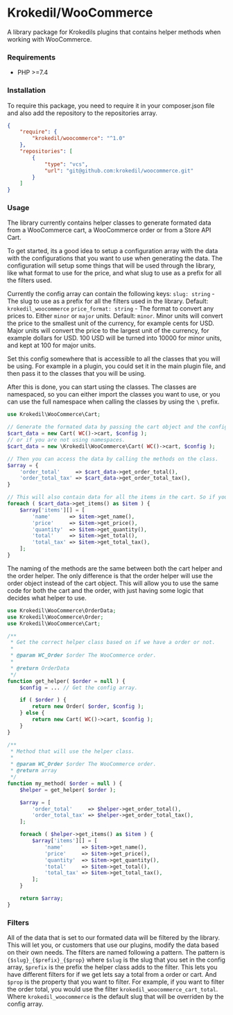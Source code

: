 # Krokedil/WooCommerce
A library package for Krokedils plugins that contains helper methods when working with WooCommerce.

### Requirements

- PHP >=7.4

### Installation

To require this package, you need to require it in your composer.json file and also add the repository to the repositories array.

```json
{
    "require": {
        "krokedil/woocommerce": "^1.0"
    },
    "repositories": [
        {
            "type": "vcs",
            "url": "git@github.com:krokedil/woocommerce.git"
        }
    ]
}
```

### Usage

The library currently contains helper classes to generate formated data from a WooCommerce cart, a WooCommerce order or from a Store API Cart.

To get started, its a good idea to setup a configuration array with the data with the configurations that you want to use when generating the data. The configuration will setup some things that will be used through the library, like what format to use for the price, and what slug to use as a prefix for all the filters used.

Currently the config array can contain the following keys:
`slug: string` - The slug to use as a prefix for all the filters used in the library. Default: `krokedil_woocommerce`
`price_format: string` - The format to convert any prices to. Either `minor` or `major` units. Default: `minor`. Minor units will convert the price to the smallest unit of the currency, for example cents for USD. Major units will convert the price to the largest unit of the currency, for example dollars for USD. 100 USD will be turned into 10000 for minor units, and kept at 100 for major units.

Set this config somewhere that is accessible to all the classes that you will be using. For example in a plugin, you could set it in the main plugin file, and then pass it to the classes that you will be using.

After this is done, you can start using the classes. The classes are namespaced, so you can either import the classes you want to use, or you can use the full namespace when calling the classes by using the `\` prefix.

```php
use Krokedil\WooCommerce\Cart;

// Generate the formated data by passing the cart object and the config array to the Cart class.
$cart_data = new Cart( WC()->cart, $config );
// or if you are not using namespaces.
$cart_data = new \Krokedil\WooCommerce\Cart( WC()->cart, $config );

// Then you can access the data by calling the methods on the class.
$array = {
    'order_total'     => $cart_data->get_order_total(),
    'order_total_tax' => $cart_data->get_order_total_tax(),
}

// This will also contain data for all the items in the cart. So if you need to pass data for each cart item, you can do so by looping through the items.
foreach ( $cart_data->get_items() as $item ) {
    $array['items'][] = [
        'name'      => $item->get_name(),
        'price'     => $item->get_price(),
        'quantity'  => $item->get_quantity(),
        'total'     => $item->get_total(),
        'total_tax' => $item->get_total_tax(),
    ];
}
```

The naming of the methods are the same between both the cart helper and the order helper. The only difference is that the order helper will use the order object instead of the cart object. This will allow you to use the same code for both the cart and the order, with just having some logic that decides what helper to use.

```php
use Krokedil\WooCommerce\OrderData;
use Krokedil\WooCommerce\Order;
use Krokedil\WooCommerce\Cart;

/**
 * Get the correct helper class based on if we have a order or not.
 *
 * @param WC_Order $order The WooCommerce order.
 *
 * @return OrderData
 */
function get_helper( $order = null ) {
    $config = ... // Get the config array.

    if ( $order ) {
        return new Order( $order, $config );
    } else {
        return new Cart( WC()->cart, $config );
    }
}

/**
 * Method that will use the helper class.
 *
 * @param WC_Order $order The WooCommerce order.
 * @return array
 */
function my_method( $order = null ) {
    $helper = get_helper( $order );

    $array = [
        'order_total'     => $helper->get_order_total(),
        'order_total_tax' => $helper->get_order_total_tax(),
    ];

    foreach ( $helper->get_items() as $item ) {
        $array['items'][] = [
            'name'      => $item->get_name(),
            'price'     => $item->get_price(),
            'quantity'  => $item->get_quantity(),
            'total'     => $item->get_total(),
            'total_tax' => $item->get_total_tax(),
        ];
    }

    return $array;
}
```

### Filters

All of the data that is set to our formated data will be filtered by the library. This will let you, or customers that use our plugins, modify the data based on their own needs.
The filters are named following a pattern. The pattern is `{$slug}_{$prefix}_{$prop}` where `$slug` is the slug that you set in the config array, `$prefix` is the prefix the helper class adds to the filter. This lets you have different filters for if we get lets say a total from a order or cart. And `$prop` is the property that you want to filter. For example, if you want to filter the order total, you would use the filter `krokedil_woocommerce_cart_total`. Where `krokedil_woocommerce` is the default slug that will be overriden by the config array.
